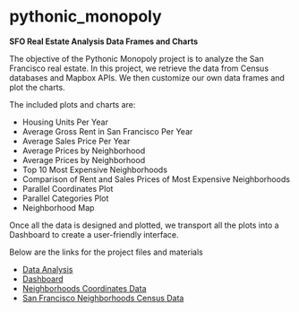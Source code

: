 # pythonic_monopoly
**SFO Real Estate Analysis Data Frames and Charts**

The objective of the Pythonic Monopoly project is to analyze the San Francisco real estate. In this project, we retrieve the data from Census databases and Mapbox APIs. We then customize our own data frames and plot the charts.

The included plots and charts are:
* Housing Units Per Year
* Average Gross Rent in San Francisco Per Year
* Average Sales Price Per Year
* Average Prices by Neighborhood
* Average Prices by Neighborhood
* Top 10 Most Expensive Neighborhoods
* Comparison of Rent and Sales Prices of Most Expensive Neighborhoods
* Parallel Coordinates Plot
* Parallel Categories Plot
* Neighborhood Map

Once all the data is designed and plotted, we transport all the plots into a Dashboard to create a user-friendly interface.

Below are the links for the project files and materials
* [Data Analysis](rental_analysis.ipynb)
* [Dashboard](dashboard.ipynb)
* [Neighborhoods Coordinates Data](Data/neighborhoods_coordinates.csv)
* [San Francisco Neighborhoods Census Data](Data/sfo_neighborhoods_census_data.csv)
